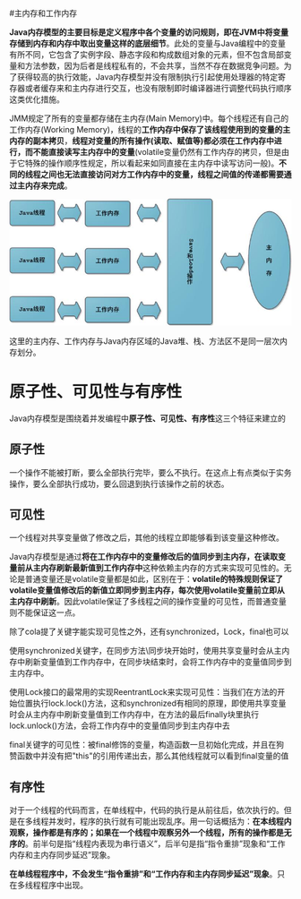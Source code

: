 #主内存和工作内存

**Java内存模型的主要目标是定义程序中各个变量的访问规则，即在JVM中将变量存储到内存和内存中取出变量这样的底层细节**。此处的变量与Java编程中的变量有所不同，它包含了实例字段、静态字段和构成数组对象的元素，但不包含局部变量和方法参数，因为后者是线程私有的，不会共享，当然不存在数据竞争问题。为了获得较高的执行效能，Java内存模型并没有限制执行引起使用处理器的特定寄存器或者缓存来和主内存进行交互，也没有限制即时编译器进行调整代码执行顺序这类优化措施。

JMM规定了所有的变量都存储在主内存(Main Memory)中。每个线程还有自己的工作内存(Working Memory)，线程的**工作内存中保存了该线程使用到的变量的主内存的副本拷贝**，**线程对变量的所有操作(读取、赋值等)都必须在工作内存中进行，而不能直接读写主内存中的变量**(volatile变量仍然有工作内存的拷贝，但是由于它特殊的操作顺序性规定，所以看起来如同直接在主内存中读写访问一般)。**不同的线程之间也无法直接访问对方工作内存中的变量，线程之间值的传递都需要通过主内存来完成**。

![img](.\091134177063947.jpg)

这里的主内存、工作内存与Java内存区域的Java堆、栈、方法区不是同一层次内存划分。

# 原子性、可见性与有序性

Java内存模型是围绕着并发编程中**原子性、可见性、有序性**这三个特征来建立的

## 原子性

一个操作不能被打断，要么全部执行完毕，要么不执行。在这点上有点类似于实务操作，要么全部执行成功，要么回退到执行该操作之前的状态。

## 可见性

一个线程对共享变量做了修改之后，其他的线程立即能够看到该变量这种修改。

Java内存模型是通过**将在工作内存中的变量修改后的值同步到主内存，在读取变量前从主内存刷新最新值到工作内存中**这种依赖主内存的方式来实现可见性的。无论是普通变量还是volatile变量都是如此，区别在于：**volatile的特殊规则保证了volatile变量值修改后的新值立即同步到主内存，每次使用volatile变量前立即从主内存中刷新**。因此volatile保证了多线程之间的操作变量的可见性，而普通变量则不能保证这一点。

除了cola提了关键字能实现可见性之外，还有synchronized，Lock，final也可以

使用synchronized关键字，在同步方法\同步块开始时，使用共享变量时会从主内存中刷新变量值到工作内存中，在同步块结束时，会将工作内存中的变量值同步到主内存中。

使用Lock接口的最常用的实现ReentrantLock来实现可见性：当我们在方法的开始位置执行lock.lock()方法，这和synchronized有相同的原理，即使用共享变量时会从主内存中刷新变量值到工作内存中，在方法的最后finally块里执行lock.unlock()方法，会将工作内存中的变量值同步到主内存中去

final关键字的可见性：被final修饰的变量，构造函数一旦初始化完成，并且在狗赞函数中并没有把"this"的引用传递出去，那么其他线程就可以看到final变量的值

## 有序性

对于一个线程的代码而言，在单线程中，代码的执行是从前往后，依次执行的。但是在多线程并发时，程序的执行就有可能出现乱序。用一句话概括为：**在本线程内观察，操作都是有序的；如果在一个线程中观察另外一个线程，所有的操作都是无序的**。前半句是指“线程内表现为串行语义”，后半句是指“指令重排”现象和“工作内存和主内存同步延迟”现象。

**在单线程程序中，不会发生“指令重排”和“工作内存和主内存同步延迟”现象**。只在多线程程序中出现。

